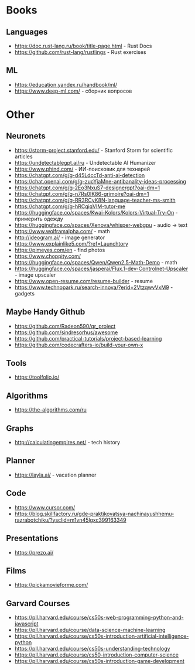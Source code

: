 # Books
## Languages
- https://doc.rust-lang.ru/book/title-page.html - Rust Docs
- https://github.com/rust-lang/rustlings - Rust exercises

## ML
- https://education.yandex.ru/handbook/ml/
- https://www.deep-ml.com/ - сборник вопросов

# Other
## Neuronets
- https://storm-project.stanford.edu/ - Stanford Storm for scientific articles
- https://undetectablegpt.ai/ru - Undetectable AI Humanizer
- https://www.phind.com/ - ИИ-поисковик для технарей
- https://chatgpt.com/g/g-d45LdccTd-anti-ai-detection
- https://chat.openai.com/g/g-zucYjaMne-antibanality-ideas-processing
- https://chatgpt.com/g/g-2Eo3NxuS7-designergpt?oai-dm=1
- https://chatgpt.com/g/g-n7Rs0IK86-grimoire?oai-dm=1
- https://chatgpt.com/g/g-RR3RCyK8N-language-teacher-ms-smith
- https://chatgpt.com/g/g-hRCqiqVlM-tutor-me
- https://huggingface.co/spaces/Kwai-Kolors/Kolors-Virtual-Try-On - примерить одежду
- https://huggingface.co/spaces/Xenova/whisper-webgpu - audio -> text
- https://www.wolframalpha.com/ - math
- http://ideogram.ai/ - image generator
- https://www.explainlike5.com/?ref=Launchtory
- https://pimeyes.com/en - find photos
- https://www.choppity.com/
- https://huggingface.co/spaces/Qwen/Qwen2.5-Math-Demo - math
- https://huggingface.co/spaces/jasperai/Flux.1-dev-Controlnet-Upscaler - image upscaler
- https://www.open-resume.com/resume-builder - resume
- https://www.technopark.ru/search-innova/?erid=2VtzqwvVxM9 - gadgets

## Maybe Handy Github
- https://github.com/Radeon590/qr_project
- https://github.com/sindresorhus/awesome
- https://github.com/practical-tutorials/project-based-learning
- https://github.com/codecrafters-io/build-your-own-x

## Tools
- https://toolfolio.io/

## Algorithms
- https://the-algorithms.com/ru

## Graphs
- http://calculatingempires.net/ - tech history

## Planner
- https://layla.ai/ - vacation planner

## Code
- https://www.cursor.com/
- https://blog.skillfactory.ru/gde-praktikovatsya-nachinayushhemu-razrabotchiku/?ysclid=m1vn45lgxc399163349

## Presentations
- https://prezo.ai/

## Films
- https://pickamovieforme.com/

## Garvard Courses
- https://pll.harvard.edu/course/cs50s-web-programming-python-and-javascript
- https://pll.harvard.edu/course/data-science-machine-learning
- https://pll.harvard.edu/course/cs50s-introduction-artificial-intelligence-python
- https://pll.harvard.edu/course/cs50s-understanding-technology
- https://pll.harvard.edu/course/cs50-introduction-computer-science
- https://pll.harvard.edu/course/cs50s-introduction-game-development
